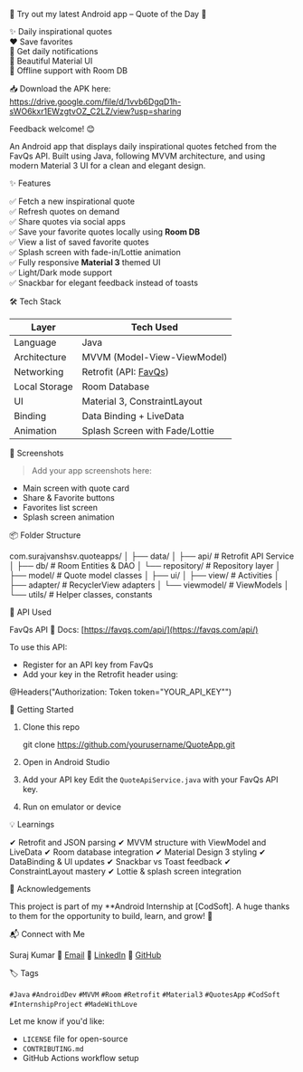 🚀 Try out my latest Android app – Quote of the Day 📱

✨ Daily inspirational quotes  
❤️ Save favorites  
🔔 Get daily notifications  
🎨 Beautiful Material UI  
📂 Offline support with Room DB

📥 Download the APK here:  
https://drive.google.com/file/d/1vvb6DgqD1h-sWO6kxr1EWzgtvOZ_C2LZ/view?usp=sharing

Feedback welcome! 😊


An Android app that displays daily inspirational quotes fetched from the FavQs API.
Built using Java, following MVVM architecture, and using modern Material 3 UI for a clean and elegant design.

✨ Features

✅ Fetch a new inspirational quote  
✅ Refresh quotes on demand  
✅ Share quotes via social apps  
✅ Save your favorite quotes locally using **Room DB**  
✅ View a list of saved favorite quotes  
✅ Splash screen with fade-in/Lottie animation  
✅ Fully responsive **Material 3** themed UI  
✅ Light/Dark mode support  
✅ Snackbar for elegant feedback instead of toasts


🛠️ Tech Stack

| Layer             | Tech Used                           |
|------------------|-------------------------------------|
| Language          | Java                                |
| Architecture      | MVVM (Model-View-ViewModel)         |
| Networking        | Retrofit (API: [FavQs](https://favqs.com/api/)) |
| Local Storage     | Room Database                       |
| UI                | Material 3, ConstraintLayout        |
| Binding           | Data Binding + LiveData             |
| Animation         | Splash Screen with Fade/Lottie      |


📸 Screenshots

> Add your app screenshots here:
- Main screen with quote card
- Share & Favorite buttons
- Favorites list screen
- Splash screen animation


📦 Folder Structure

com.surajvanshsv.quoteapps/
│
├── data/
│   ├── api/            # Retrofit API Service
│   ├── db/             # Room Entities & DAO
│   └── repository/     # Repository layer
│
├── model/              # Quote model classes
│
├── ui/
│   ├── view/           # Activities
│   ├── adapter/        # RecyclerView adapters
│   └── viewmodel/      # ViewModels
│
└── utils/              # Helper classes, constants


🔌 API Used

FavQs API
📘 Docs: [https://favqs.com/api/](https://favqs.com/api/)

To use this API:

* Register for an API key from FavQs
* Add your key in the Retrofit header using:


@Headers("Authorization: Token token=\"YOUR_API_KEY\"")

🚀 Getting Started

1. Clone this repo

   git clone https://github.com/yourusername/QuoteApp.git

2. Open in Android Studio

3. Add your API key
   Edit the `QuoteApiService.java` with your FavQs API key.

4. Run on emulator or device

💡 Learnings

✔ Retrofit and JSON parsing
✔ MVVM structure with ViewModel and LiveData
✔ Room database integration
✔ Material Design 3 styling
✔ DataBinding & UI updates
✔ Snackbar vs Toast feedback
✔ ConstraintLayout mastery
✔ Lottie & splash screen integration

🙌 Acknowledgements

This project is part of my **Android Internship at [CodSoft].
A huge thanks to them for the opportunity to build, learn, and grow! 🌱


📬 Connect with Me

Suraj Kumar
📧 [Email](mailto:sk658139@gmail.com)
🔗 [LinkedIn](https://www.linkedin.com/in/surajpsk12/)
🐙 [GitHub](https://github.com/surajpsk12)


🏷️ Tags

`#Java` `#AndroidDev` `#MVVM` `#Room` `#Retrofit` `#Material3` `#QuotesApp` `#CodSoft` `#InternshipProject` `#MadeWithLove`


Let me know if you'd like:
- `LICENSE` file for open-source
- `CONTRIBUTING.md`
- GitHub Actions workflow setup
